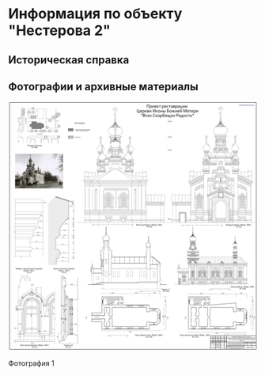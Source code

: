 # Информация по объекту "Нестерова 2"

## Историческая справка

## Фотографии и архивные материалы

![1](/BuidingsInfo/e4853f80-47df-488c-ab38-c9bf3823bf37/1_Compressed.jpg)

Фотография 1

